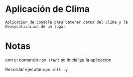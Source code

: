 # Aplicación de Clima

```
Aplicacion de consola para obtener datos del Clima y la Geolocalizacion de un lugar
```

# Notas

con el comando ```npm start``` se inicializa la aplicacion


Recordar ejecutar ```npm init -y``` 